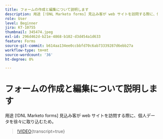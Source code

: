 ```yaml
---
title: フォームの作成と編集について説明します
description: 用途 [!DNL Marketo forms] 見込み客が web サイトを訪問する際に、個人データを徐々に取り込むため。
role: User
level: Beginner
jira: KT-10755
thumbnail: 345474.jpeg
exl-id: 296d462d-b21e-4868-b102-d3d454a1d633
feature: Forms
source-git-commit: b614aa134ee0ccbbfd70c6ab73339287d6ebb27a
workflow-type: tm+mt
source-wordcount: '36'
ht-degree: 0%

---
```


# フォームの作成と編集について説明します

用途 [!DNL Marketo forms] 見込み客が web サイトを訪問する際に、個人データを徐々に取り込むため。

>[!VIDEO](https://video.tv.adobe.com/v/345474/?quality=12&learn=on){transcript=true}
